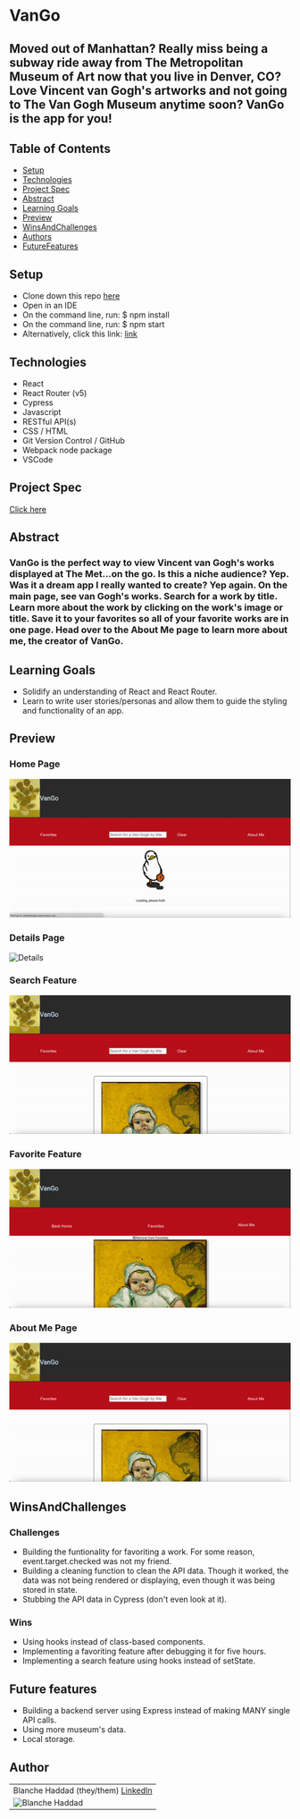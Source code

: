 # VanGo

## Moved out of Manhattan? Really miss being a subway ride away from The Metropolitan Museum of Art now that you live in Denver, CO? Love Vincent van Gogh's artworks and not going to The Van Gogh Museum anytime soon? VanGo is the app for you! 

## Table of Contents

  - [Setup](#setup)
  - [Technologies](#technologies)
  - [Project Spec](#project-spec)
  - [Abstract](#abstract)
  - [Learning Goals](#learning-goals)
  - [Preview](#preview)
  - [WinsAndChallenges](#winsandchallenges)
  - [Authors](#Authors)
  - [FutureFeatures](#future-features)

## Setup

- Clone down this repo [here](https://github.com/bhaddad1/vango)
- Open in an IDE
- On the command line, run: $ npm install
- On the command line, run: $ npm start
- Alternatively, click this link: [link]()

## Technologies
  - React
  - React Router (v5)
  - Cypress
  - Javascript
  - RESTful API(s)
  - CSS / HTML
  - Git Version Control / GitHub
  - Webpack node package
  - VSCode

  
## Project Spec
[Click here](https://frontend.turing.edu/projects/module-3/showcase.html)


## Abstract 

### VanGo is the perfect way to view Vincent van Gogh's works displayed at The Met...on the go. Is this a niche audience? Yep. Was it a dream app I really wanted to create? Yep again. On the main page, see van Gogh's works. Search for a work by title. Learn more about the work by clicking on the work's image or title. Save it to your favorites so all of your favorite works are in one page. Head over to the About Me page to learn more about me, the creator of VanGo. 

## Learning Goals

- Solidify an understanding of React and React Router. 
- Learn to write user stories/personas and allow them to guide the styling and functionality of an app.

## Preview 

### Home Page
![Home](src/assets/main.gif)

### Details Page
![Details](src/assets/details.gif)

### Search Feature
![Search](src/assets/search.gif)

### Favorite Feature
![Favorite](src/assets/favorite.gif)

### About Me Page
![About](src/assets/aboutMe.gif)


## WinsAndChallenges

### Challenges
- Building the funtionality for favoriting a work. For some reason, event.target.checked was not my friend. 
- Building a cleaning function to clean the API data. Though it worked, the data was not being rendered or displaying, even though it was being stored in state. 
- Stubbing the API data in Cypress (don't even look at it).

### Wins
- Using hooks instead of class-based components.
- Implementing a favoriting feature after debugging it for five hours.
- Implementing a search feature using hooks instead of setState. 


## Future features
- Building a backend server using Express instead of making MANY single API calls. 
- Using more museum's data. 
- Local storage. 

## Author

<table>
   <tr>
      <td> Blanche Haddad (they/them) <a href="https://www.linkedin.com/in/blanche-haddad-denver/">LinkedIn</td>
    </tr>
 <td><img src="https://avatars.githubusercontent.com/u/113555577?v=4" alt="Blanche Haddad"
 width="150" height="auto" /></td>
 
</table>
